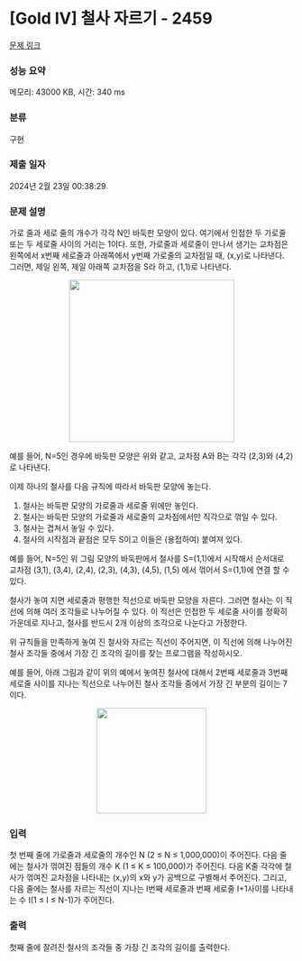 # [Gold IV] 철사 자르기 - 2459 

[문제 링크](https://www.acmicpc.net/problem/2459) 

### 성능 요약

메모리: 43000 KB, 시간: 340 ms

### 분류

구현

### 제출 일자

2024년 2월 23일 00:38:29

### 문제 설명

<p>가로 줄과 세로 줄의 개수가 각각 N인 바둑판 모양이 있다. 여기에서 인접한 두 가로줄 또는 두 세로줄 사이의 거리는 1이다. 또한, 가로줄과 세로줄이 만나서 생기는 교차점은 왼쪽에서 x번째 세로줄과 아래쪽에서 y번째 가로줄의 교차점일 때, (x,y)로 나타낸다. 그러면, 제일 왼쪽, 제일 아래쪽 교차점을 S라 하고, (1,1)로 나타낸다. </p>

<p style="text-align: center;"><img alt="" src="https://upload.acmicpc.net/e7816ad7-5ef4-4994-87e0-6042058fb94f/-/preview/" style="width: 293px; height: 288px;"></p>

<p>예를 들어, N=5인 경우에 바둑판 모양은 위와 같고, 교차점 A와 B는 각각 (2,3)와 (4,2)로 나타낸다.  </p>

<p>이제 하나의 철사를 다음 규칙에 따라서 바둑판 모양에 놓는다. </p>

<ol>
	<li>철사는 바둑판 모양의 가로줄과 세로줄 위에만 놓인다.</li>
	<li>철사는 바둑판 모양의 가로줄과 세로줄의 교차점에서만 직각으로 꺾일 수 있다.</li>
	<li>철사는 겹쳐서 놓일 수 있다. </li>
	<li>철사의 시작점과 끝점은 모두 S이고 이들은 (용접하여) 붙여져 있다.</li>
</ol>

<p>예를 들어, N=5인 위 그림 모양의 바둑판에서 철사를 S=(1,1)에서 시작해서 순서대로 교차점 (3,1), (3,4), (2,4), (2,3), (4,3), (4,5), (1,5) 에서 꺾어서 S=(1,1)에 연결 할 수 있다. </p>

<p>철사가 놓여 지면 세로줄과 평행한 직선으로 바둑판 모양을 자른다. 그러면 철사는 이 직선에 의해 여러 조각들로 나누어질 수 있다. 이 직선은 인접한 두 세로줄 사이를 정확히 가운데로 지나고, 철사를 반드시 2개 이상의 조각으로 나눈다고 가정한다.</p>

<p>위 규칙들을 만족하게 놓여 진 철사와 자르는 직선이 주어지면, 이 직선에 의해 나누어진 철사 조각들 중에서 가장 긴 조각의 길이를 찾는 프로그램을 작성하시오.</p>

<p>예를 들어, 아래 그림과 같이 위의 예에서 놓여진 철사에 대해서 2번째 세로줄과 3번째 세로줄 사이를 지나는 직선으로 나누어진 철사 조각들 중에서 가장 긴 부분의 길이는 7이다.</p>

<p style="text-align: center;"><img alt="" src="https://upload.acmicpc.net/c5f32124-ae13-4645-ba21-ad334ce1369e/-/preview/" style="width: 194px; height: 187px;"></p>

### 입력 

 <p>첫 번째 줄에 가로줄과 세로줄의 개수인 N (2 ≤ N ≤ 1,000,000)이 주어진다. 다음 줄에는 철사가 꺾여진 점들의 개수 K (1 ≤ K ≤ 100,000)가 주어진다. 다음 K줄 각각에 철사가 꺾여진 교차점을 나타내는 (x,y)의 x와 y가 공백으로 구별해서 주어진다. 그리고, 다음 줄에는 철사를 자르는 직선이 지나는 I번째 세로줄과 번째 세로줄 I+1사이를 나타내는 수 I(1 ≤ I ≤ N-1)가 주어진다. </p>

### 출력 

 <p>첫째 줄에 잘려진 철사의 조각들 중 가장 긴 조각의 길이를 출력한다. </p>

